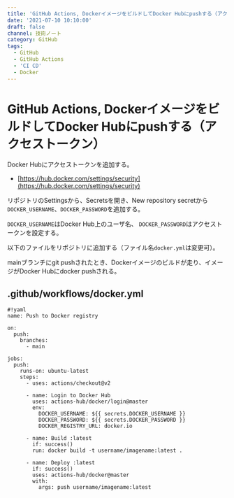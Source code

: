 ```yaml
---
title: 'GitHub Actions, DockerイメージをビルドしてDocker Hubにpushする（アクセストークン）'
date: '2021-07-10 10:10:00'
draft: false
channel: 技術ノート
category: GitHub
tags:
  - GitHub
  - GitHub Actions
  - 'CI CD'
  - Docker
---
```


# GitHub Actions, DockerイメージをビルドしてDocker Hubにpushする（アクセストークン）

Docker Hubにアクセストークンを追加する。

- [https://hub.docker.com/settings/security](https://hub.docker.com/settings/security)

リポジトリのSettingsから、Secretsを開き、New repository secretから
`DOCKER_USERNAME`、`DOCKER_PASSWORD`を追加する。

`DOCKER_USERNAME`はDocker Hub上のユーザ名、
`DOCKER_PASSWORD`はアクセストークンを設定する。

以下のファイルをリポジトリに追加する（ファイル名`docker.yml`は変更可）。

mainブランチにgit pushされたとき、Dockerイメージのビルドが走り、イメージがDocker Hubにdocker pushされる。


## .github/workflows/docker.yml
```
#!yaml
name: Push to Docker registry

on:
  push:
    branches:
      - main

jobs:
  push:
    runs-on: ubuntu-latest
    steps:
      - uses: actions/checkout@v2

      - name: Login to Docker Hub
        uses: actions-hub/docker/login@master
        env:
          DOCKER_USERNAME: ${{ secrets.DOCKER_USERNAME }}
          DOCKER_PASSWORD: ${{ secrets.DOCKER_PASSWORD }}
          DOCKER_REGISTRY_URL: docker.io

      - name: Build :latest
        if: success()
        run: docker build -t username/imagename:latest .

      - name: Deploy :latest
        if: success()
        uses: actions-hub/docker@master
        with:
          args: push username/imagename:latest
```
